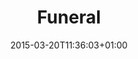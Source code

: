---
clipterms:
- Editing
- Eye-line Match
date: '2015-03-20T11:36:03+01:00'
director_first: Carol
director_last: Reed
film: Third Man, The
length: 0:44
commentary: yes
clip_commentary: http://stream.ccnmtl.columbia.edu/public/82a8fec2-23c6-49ff-b503-a4d12a4d4acb-FLG_TEST_third_man_commentary-mp4-aac-480w-850kbps-ffmpeg.mp4
clip_original: http://stream.ccnmtl.columbia.edu/public/3c3ede6e-45eb-4529-a0ee-a0c39c9e7be9-FLG_TEST_third_man_original-mp4-aac-480w-850kbps-ffmpeg.mp4
quicktime: funeral.mov
source: 1999 Criterion Collection
title: Funeral
year: '1949'
commentator: "Richard Pe\xf1a"
---